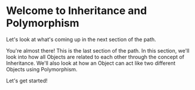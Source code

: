# Welcome to Inheritance and Polymorphism

Let's look at what's coming up in the next section of the path.

You're almost there! This is the last section of the path. In this section, we'll look into how all Objects are related to each other through the concept of Inheritance. We'll also look at how an Object can act like two different Objects using Polymorphism.

Let's get started!
